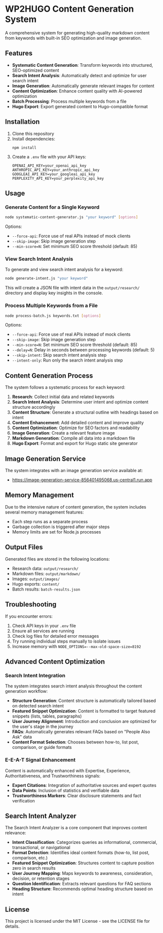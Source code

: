 # WP2HUGO Content Generation System

A comprehensive system for generating high-quality markdown content from keywords with built-in SEO optimization and image generation.

## Features

- **Systematic Content Generation**: Transform keywords into structured, SEO-optimized content
- **Search Intent Analysis**: Automatically detect and optimize for user search intent
- **Image Generation**: Automatically generate relevant images for content
- **Content Optimization**: Enhance content quality with AI-powered optimization
- **Batch Processing**: Process multiple keywords from a file
- **Hugo Export**: Export generated content to Hugo-compatible format

## Installation

1. Clone this repository
2. Install dependencies:
   ```
   npm install
   ```
3. Create a `.env` file with your API keys:
   ```
   OPENAI_API_KEY=your_openai_api_key
   ANTHROPIC_API_KEY=your_anthropic_api_key
   GOOGLEAI_API_KEY=your_googleai_api_key
   PERPLEXITY_API_KEY=your_perplexity_api_key
   ```

## Usage

### Generate Content for a Single Keyword

```bash
node systematic-content-generator.js "your keyword" [options]
```

Options:
- `--force-api`: Force use of real APIs instead of mock clients
- `--skip-image`: Skip image generation step
- `--min-score=N`: Set minimum SEO score threshold (default: 85)

### View Search Intent Analysis

To generate and view search intent analysis for a keyword:

```bash
node generate-intent.js "your keyword"
```

This will create a JSON file with intent data in the `output/research/` directory and display key insights in the console.

### Process Multiple Keywords from a File

```bash
node process-batch.js keywords.txt [options]
```

Options:
- `--force-api`: Force use of real APIs instead of mock clients
- `--skip-image`: Skip image generation step
- `--min-score=N`: Set minimum SEO score threshold (default: 85)
- `--delay=N`: Delay in seconds between processing keywords (default: 5)
- `--skip-intent`: Skip search intent analysis step
- `--intent-only`: Run only the search intent analysis step

## Content Generation Process

The system follows a systematic process for each keyword:

1. **Research**: Collect initial data and related keywords
2. **Search Intent Analysis**: Determine user intent and optimize content structure accordingly
3. **Content Structure**: Generate a structural outline with headings based on intent
4. **Content Enhancement**: Add detailed content and improve quality
5. **Content Optimization**: Optimize for SEO factors and readability
6. **Image Generation**: Create a relevant feature image
7. **Markdown Generation**: Compile all data into a markdown file
8. **Hugo Export**: Format and export for Hugo static site generator

## Image Generation Service

The system integrates with an image generation service available at:
- https://image-generation-service-856401495068.us-central1.run.app

## Memory Management

Due to the intensive nature of content generation, the system includes several memory management features:
- Each step runs as a separate process
- Garbage collection is triggered after major steps
- Memory limits are set for Node.js processes

## Output Files

Generated files are stored in the following locations:
- Research data: `output/research/`
- Markdown files: `output/markdown/`
- Images: `output/images/`
- Hugo exports: `content/`
- Batch results: `batch-results.json`

## Troubleshooting

If you encounter errors:
1. Check API keys in your `.env` file
2. Ensure all services are running
3. Check log files for detailed error messages
4. Try running individual steps manually to isolate issues
5. Increase memory with `NODE_OPTIONS=--max-old-space-size=8192`

## Advanced Content Optimization

### Search Intent Integration

The system integrates search intent analysis throughout the content generation workflow:

- **Structure Generation**: Content structure is automatically tailored based on detected search intent
- **Featured Snippet Optimization**: Content is formatted to target featured snippets (lists, tables, paragraphs)
- **User Journey Alignment**: Introduction and conclusion are optimized for the user's stage in the journey
- **FAQs**: Automatically generates relevant FAQs based on "People Also Ask" data
- **Content Format Selection**: Chooses between how-to, list post, comparison, or guide formats

### E-E-A-T Signal Enhancement

Content is automatically enhanced with Expertise, Experience, Authoritativeness, and Trustworthiness signals:

- **Expert Citations**: Integration of authoritative sources and expert quotes
- **Data Points**: Inclusion of statistics and verifiable data
- **Trustworthiness Markers**: Clear disclosure statements and fact verification

## Search Intent Analyzer

The Search Intent Analyzer is a core component that improves content relevance:

- **Intent Classification**: Categorizes queries as informational, commercial, transactional, or navigational
- **Format Detection**: Identifies ideal content formats (how-to, list post, comparison, etc.)
- **Featured Snippet Optimization**: Structures content to capture position zero in search results
- **User Journey Mapping**: Maps keywords to awareness, consideration, decision, or retention stages
- **Question Identification**: Extracts relevant questions for FAQ sections
- **Heading Structure**: Recommends optimal heading structure based on intent

## License

This project is licensed under the MIT License - see the LICENSE file for details.